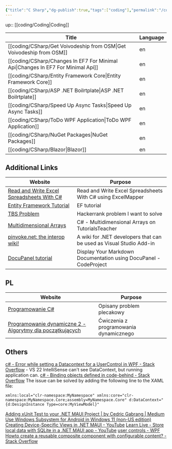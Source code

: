 ```yaml
---
{"title":"C Sharp","dg-publish":true,"tags":["coding"],"permalink":"/coding/c-sharp/c-sharp/","dgPassFrontmatter":true}
---
```


up:: [[coding/Coding\|Coding]]

| Title                                                                               | Language |
| ----------------------------------------------------------------------------------- | -------- |
| [[coding/CSharp/Get Voivodeship from OSM\|Get Voivodeship from OSM]]             | en       |
| [[coding/CSharp/Changes In EF7 For Minimal Api\|Changes In EF7 For Minimal Api]] | en       |
| [[coding/CSharp/Entity Framework Core\|Entity Framework Core]]                   | en       |
| [[coding/CSharp/ASP .NET Boilrtplate\|ASP .NET Boilrtplate]]                     | en       |
| [[coding/CSharp/Speed Up Async Tasks\|Speed Up Async Tasks]]                     | en       |
| [[coding/CSharp/ToDo WPF Application\|ToDo WPF Application]]                     | en       |
| [[coding/CSharp/NuGet Packages\|NuGet Packages]]                                 | en       |
| [[coding/CSharp/Blazor\|Blazor]]                                                 | en       |



## Additional Links

| Website                                                                                                               | Purpose                                                             |
| --------------------------------------------------------------------------------------------------------------------- | ------------------------------------------------------------------- |
| [Read and Write Excel Spreadsheets With C#](https://khalidabuhakmeh.com/read-write-excel-spreadsheets-with-csharp)    | Read and Write Excel Spreadsheets With C# using ExcelMapper         |
| [Entity Framework Tutorial](https://www.entityframeworktutorial.net/)                                                 | EF tutorial                                                         |
| [TBS Problem](https://www.hackerrank.com/challenges/tbsp/problem)                                                     | Hackerrank problem I want to solve                                  |
| [Multidimensional Arrays](https://www.tutorialsteacher.com/csharp/csharp-multi-dimensional-array)                     | C# - Multidimensional Arrays on TutorialsTeacher                    |
| [pinvoke.net: the interop wiki!](http://pinvoke.net/index.aspx)                                                       | A wiki for .NET developers that can be used as Visual Studio Add-in |
| [DocuPanel tutorial](https://www.codeproject.com/Articles/1177702/Display-Your-Markdown-Documentation-using-DocuPane) | Display Your Markdown Documentation using DocuPanel - CodeProject   |

## PL

| Website                                                                                                  | Purpose                                |
| -------------------------------------------------------------------------------------------------------- | -------------------------------------- |
| [Programowanie C#](http://kaj.uniwersytetradom.pl/cshn.html)                                             | Opisany problem plecakowy              |
| [Programowanie dynamiczne 2 - Algorytmy dla początkujących](https://www.youtube.com/watch?v=kXEBc3d9ft4) | Ćwiczenia z programowania dynamicznego |

## Others
[c# - Error while setting a Datacontext for a UserControl in WPF - Stack Overflow](https://stackoverflow.com/questions/2094754/error-while-setting-a-datacontext-for-a-usercontrol-in-wpf) - VS 22 IntelliSense can't see DataContext, but running application can.
[c# - Binding objects defined in code-behind - Stack Overflow](https://stackoverflow.com/questions/1705322/binding-objects-defined-in-code-behind/1705354#1705354)
The issue can be solved by adding the following line to the XAML file:

```xaml
xmlns:local="clr-namespace:MyNamespace" xmlns:core="clr-namespace:MyNamespace.Core;assembly=MyNamespace.Core" d:DataContext="{d:DesignInstance Type=core:MyViewModel}"
```
[Adding xUnit Test to your .NET MAUI Project | by Cedric Gabrang | Medium](https://cedricgabrang.medium.com/adding-xunit-test-to-your-net-maui-project-ee36c00a8542)
[Use Windows Subsystem for Android in Windows 11 (non-US edition)](https://jkdev.me/use-windows-subsystem-for-android-in-windows-11/)
[Creating Device-Specific Views in .NET MAUI - YouTube](https://www.youtube.com/watch?v=7oVrdUELuYA)
[Learn Live - Store local data with SQLite in a .NET MAUI app - YouTube](https://www.youtube.com/watch?v=nK0rtoU_D2Q)
[user controls - WPF Howto create a reusable composite component with configurable content? - Stack Overflow](https://stackoverflow.com/questions/16670626/wpf-howto-create-a-reusable-composite-component-with-configurable-content)
